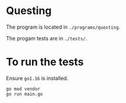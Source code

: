 # Questing


The program is located in `./programs/questing`.

The progam tests are in `./tests/`.

# To run the tests

Ensure `go1.16` is installed.

```
go mod vendor
go run main.go
```
